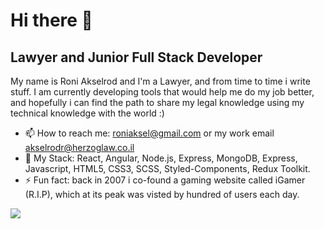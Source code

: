 Hi there 👋
=============

Lawyer and Junior Full Stack Developer 
---------------

My name is Roni Akselrod and I'm a Lawyer, and from time to time i write stuff.
I am currently developing tools that would help me do my job better, and hopefully i can find the path to share my legal knowledge using my technical knowledge with the world :)



- 📫 How to reach me: roniaksel@gmail.com or my work email akselrodr@herzoglaw.co.il
- 🌱 My Stack: React, Angular, Node.js, Express, MongoDB, Express, Javascript, HTML5, CSS3, SCSS, Styled-Components, Redux Toolkit.
- ⚡ Fun fact: back in 2007 i co-found a gaming website called iGamer (R.I.P), which at its peak was visted by hundred of users each day.



 ![](https://media.giphy.com/media/l3USXnPh1Utg3gd9mU/giphy.gif)

<!--
**RoniAksel/RoniAksel** is a ✨ _special_ ✨ repository because its `README.md` (this file) appears on your GitHub profile.

Here are some ideas to get you started:

- 🔭 I’m currently working on ...
- 🌱 I’m currently learning ...
- 👯 I’m looking to collaborate on ...
- 🤔 I’m looking for help with ...
- 💬 Ask me about ...
- 📫 How to reach me: ...
- 😄 Pronouns: ...
- ⚡ Fun fact: ...
-->
